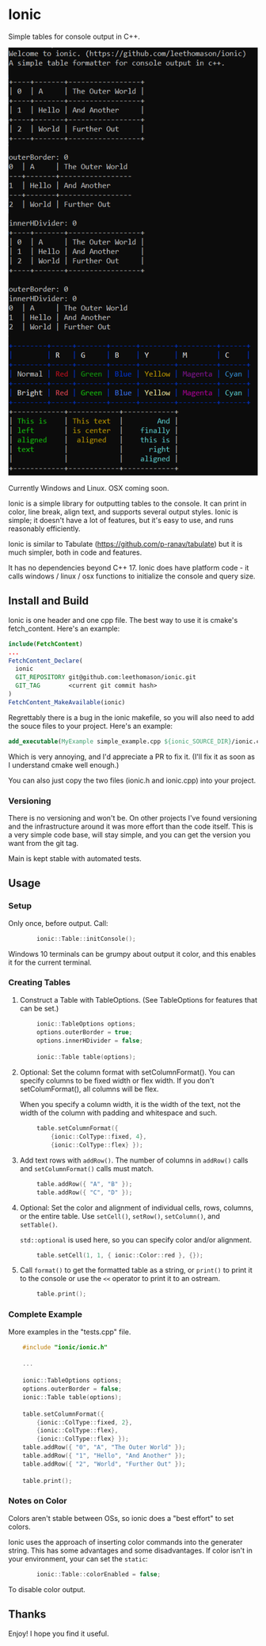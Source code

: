 # Ionic

Simple tables for console output in C++.

![Ionic Example](example.png)

Currently Windows and Linux. OSX coming soon.

Ionic is a simple library for outputting tables to the console. It can print
in color, line break, align text, and supports several output styles.
Ionic is simple; it doesn't have a lot of features, but it's easy to use, and
runs reasonably efficiently.

Ionic is similar to Tabulate (https://github.com/p-ranav/tabulate) but it is
much simpler, both in code and features.

It has no dependencies beyond C++ 17. Ionic does have platform code - it calls
windows / linux / osx functions to initialize the console and query size.

## Install and Build

Ionic is one header and one cpp file. The best way to use it is cmake's
fetch_content. Here's an example:

```cmake
include(FetchContent)
...
FetchContent_Declare(
  ionic
  GIT_REPOSITORY git@github.com:leethomason/ionic.git
  GIT_TAG        <current git commit hash>
)
FetchContent_MakeAvailable(ionic)
```

Regrettably there is a bug in the ionic makefile, so you will also need to add 
the souce files to your project. Here's an example:

```cmake
add_executable(MyExample simple_example.cpp ${ionic_SOURCE_DIR}/ionic.cpp)
```

Which is very annoying, and I'd appreciate a PR to fix it. (I'll fix it as soon
as I understand cmake well enough.)

You can also just copy the two files (ionic.h and ionic.cpp) into your project.

### Versioning

There is no versioning and won't be. On other projects I've found versioning
and the infrastructure around it was more effort than the code itself. This is 
a very simple code base, will stay simple, and you can get the
version you want from the git tag.

Main is kept stable with automated tests.

## Usage

### Setup

Only once, before output. Call:

```c++
        ionic::Table::initConsole();
```

Windows 10 terminals can be grumpy about output it color, and this enables it
for the current terminal.

### Creating Tables

1. Construct a Table with TableOptions. (See TableOptions for features that can be set.)

```c++
        ionic::TableOptions options;
        options.outerBorder = true;
        options.innerHDivider = false;

        ionic::Table table(options);
```

2. Optional: Set the column format with setColumnFormat(). You can specify columns to be
   fixed width or flex width. If you don't setColumFormat(), all columns will be flex.

   When you specify a column width, it is the width of the text, not the width of
   the column with padding and whitespace and such.

```c++
        table.setColumnFormat({
            {ionic::ColType::fixed, 4},
            {ionic::ColType::flex} });
```

3. Add text rows with `addRow()`. The number of columns in `addRow()` calls and 
   `setColumnFormat()` calls must match.

```c++
        table.addRow({ "A", "B" });
        table.addRow({ "C", "D" });
```        

4. Optional: Set the color and alignment of individual cells, rows, columns, or the entire table. Use `setCell()`, `setRow()`, `setColumn()`, and `setTable()`.

   `std::optional` is used here, so you can specify color and/or alignment.

```c++
        table.setCell(1, 1, { ionic::Color::red }, {});
```

5. Call `format()` to get the formatted table as a string, or `print()` to print it to the console or use the `<<` operator to print it to an ostream.

```c++
        table.print();
```

### Complete Example

More examples in the "tests.cpp" file.

```c++
    #include "ionic/ionic.h"

    ...

    ionic::TableOptions options;
    options.outerBorder = false;
    ionic::Table table(options);

    table.setColumnFormat({ 
        {ionic::ColType::fixed, 2}, 
        {ionic::ColType::flex}, 
        {ionic::ColType::flex} });
    table.addRow({ "0", "A", "The Outer World" });
    table.addRow({ "1", "Hello", "And Another" });
    table.addRow({ "2", "World", "Further Out" });

    table.print();
```

### Notes on Color

Colors aren't stable between OSs, so ionic does a "best effort" to set colors.

Ionic uses the approach of inserting color commands into the generater string.
This has some advantages and some disadvantages. If color isn't in your environment,
your can set the `static`:

```c++
        ionic::Table::colorEnabled = false;
```

To disable color output.

## Thanks

Enjoy! I hope you find it useful.

